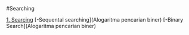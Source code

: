 #Searching

[1. Searcing](binary.c)
[-Sequental searching](Alogaritma pencarian biner)
[-Binary Search](Alogaritma pencarian biner)
